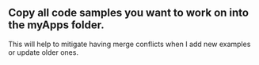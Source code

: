 ## Copy all code samples you want to work on into the myApps folder.

This will help to mitigate having merge conflicts when I add new examples or update older ones.
